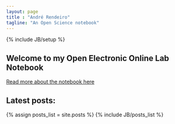 ```yaml
---
layout: page
title : "André Rendeiro"
tagline: "An Open Science notebook"
---
```

{% include JB/setup %}

## Welcome to my Open Electronic Online Lab Notebook

[Read more about the notebook here][1]

## Latest posts:
{% assign posts_list = site.posts %}
{% include JB/posts_list %}

[1]: http://andre-rendeiro.me/2014/10/29/notebook/